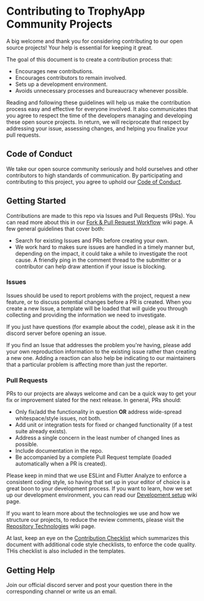 # Contributing to TrophyApp Community Projects

A big welcome and thank you for considering contributing to our open source projects! Your help is essential for keeping it great.

The goal of this document is to create a contribution process that:
- Encourages new contributions.
- Encourages contributors to remain involved.
- Sets up a development environment.
- Avoids unnecessary processes and bureaucracy whenever possible.

Reading and following these guidelines will help us make the contribution process easy and effective for everyone involved. It also communicates that you agree to respect the time of the developers managing and developing these open source projects. In return, we will reciprocate that respect by addressing your issue, assessing changes, and helping you finalize your pull requests.

## Code of Conduct

We take our open source community seriously and hold ourselves and other contributors to high standards of communication. By participating and contributing to this project, you agree to uphold our [Code of Conduct](./CODE_OF_CONDUCT.md).

## Getting Started

Contributions are made to this repo via Issues and Pull Requests (PRs). You can read more about this in our [Fork & Pull Request Workflow](https://github.com/TrophyApp/TrophyApp/wiki/3-Fork-&-Pull-Request-Workflow) wiki page. A few general guidelines that cover both:
- Search for existing Issues and PRs before creating your own.
- We work hard to makes sure issues are handled in a timely manner but, depending on the impact, it could take a while to investigate the root cause. A friendly ping in the comment thread to the submitter or a contributor can help draw attention if your issue is blocking.

### Issues

Issues should be used to report problems with the project, request a new feature, or to discuss potential changes before a PR is created. When you create a new Issue, a template will be loaded that will guide you through collecting and providing the information we need to investigate.

If you just have questions (for example about the code), please ask it in the discord server before opening an issue.

If you find an Issue that addresses the problem you're having, please add your own reproduction information to the existing issue rather than creating a new one. Adding a reaction can also help be indicating to our maintainers that a particular problem is affecting more than just the reporter.

### Pull Requests

PRs to our projects are always welcome and can be a quick way to get your fix or improvement slated for the next release. In general, PRs should:
- Only fix/add the functionality in question **OR** address wide-spread whitespace/style issues, not both.
- Add unit or integration tests for fixed or changed functionality (if a test suite already exists).
- Address a single concern in the least number of changed lines as possible.
- Include documentation in the repo.
- Be accompanied by a complete Pull Request template (loaded automatically when a PR is created).

Please keep in mind that we use ESLint and Flutter Analyze to enforce a consistent coding style, so having that set up in your editor of choice is a great boon to your development process. If you want to learn, how we set up our development environment, you can read our [Development setup](https://github.com/TrophyApp/TrophyApp/wiki/2-Development-setup) wiki page.

If you want to learn more about the technologies we use and how we structure our projects, to reduce the review comments, please visit the [Repository Technologies](https://github.com/TrophyApp/TrophyApp/wiki/1-Repository-Technologies) wiki page.

At last, keep an eye on the [Contribution Checklist](https://github.com/TrophyApp/TrophyApp/wiki/4-Contribution-checklist) which summarizes this document with additional code style checklists, to enforce the code quality. THis checklist is also included in the templates.

## Getting Help

Join our official discord server and post your question there in the corresponding channel or write us an email.
